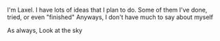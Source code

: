 I'm Laxel. I have lots of ideas that I plan to do.
Some of them I've done, tried, or even "finished"
Anyways, I don't have much to say about myself

As always,
Look at the sky
